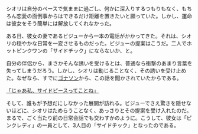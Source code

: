 <!-- title: サイドチック No.3 -->
<!-- relationship: Marriage -->

シオリは自分のペースで気ままに過ごし、何かに深入りするつもりもなく、もちろん恋愛の面倒事からはできるだけ距離を置きたいと願っていた。しかし、運命は彼女をそう簡単には解放してくれなかった。

ある日、彼女の妻であるビジューから一本の電話がかかってきた。それは、シオリの穏やかな日常を一変させるものだった。ビジューの提案はこうだ。二人でホットピンクワンの「サイドチック」にならないか、と。

自分の伴侶から、まさかそんな誘いを受けるとは、普通なら衝撃のあまり言葉を失ってしまうだろう。しかし、シオリは動じることなく、その誘いを受け止めた。なぜなら、すでに[ゴナソン](https://www.youtube.com/live/BlDRaNhYZxk?feature=shared&t=7687)から、この話を聞かされていたからである。

[「じゃあ私、サイドピースってことね」](#embed:https://www.youtube.com/live/BlDRaNhYZxk?feature=shared&t=7992)

そして、誰もが予想だにしなかった展開が訪れる。ビジューでさえ驚きを隠せないほどに、シオリはためらうことなく、あっさりとその提案を受け入れたのだ。まるで、ごく当たり前の日常会話でも交わすかのように。こうして、彼女は「ピンクレディ」の一員として、3人目の「サイドチック」となったのである。